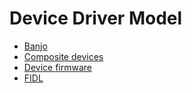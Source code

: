 # Device Driver Model

- [Banjo](banjo.md)
- [Composite devices](composite.md)
- [Device firmware](firmware.md)
- [FIDL](fidl.md)